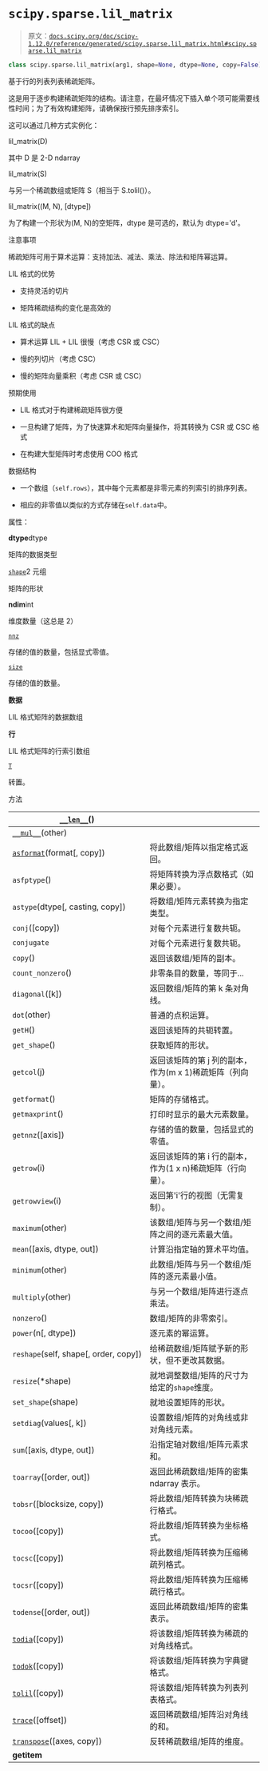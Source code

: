 # `scipy.sparse.lil_matrix`

> 原文：[`docs.scipy.org/doc/scipy-1.12.0/reference/generated/scipy.sparse.lil_matrix.html#scipy.sparse.lil_matrix`](https://docs.scipy.org/doc/scipy-1.12.0/reference/generated/scipy.sparse.lil_matrix.html#scipy.sparse.lil_matrix)

```py
class scipy.sparse.lil_matrix(arg1, shape=None, dtype=None, copy=False)
```

基于行的列表列表稀疏矩阵。

这是用于逐步构建稀疏矩阵的结构。请注意，在最坏情况下插入单个项可能需要线性时间；为了有效构建矩阵，请确保按行预先排序索引。

这可以通过几种方式实例化：

lil_matrix(D)

其中 D 是 2-D ndarray

lil_matrix(S)

与另一个稀疏数组或矩阵 S（相当于 S.tolil()）。

lil_matrix((M, N), [dtype])

为了构建一个形状为(M, N)的空矩阵，dtype 是可选的，默认为 dtype='d'。

注意事项

稀疏矩阵可用于算术运算：支持加法、减法、乘法、除法和矩阵幂运算。

LIL 格式的优势

+   支持灵活的切片

+   矩阵稀疏结构的变化是高效的

LIL 格式的缺点

+   算术运算 LIL + LIL 很慢（考虑 CSR 或 CSC）

+   慢的列切片（考虑 CSC）

+   慢的矩阵向量乘积（考虑 CSR 或 CSC）

预期使用

+   LIL 格式对于构建稀疏矩阵很方便

+   一旦构建了矩阵，为了快速算术和矩阵向量操作，将其转换为 CSR 或 CSC 格式

+   在构建大型矩阵时考虑使用 COO 格式

数据结构

+   一个数组（`self.rows`），其中每个元素都是非零元素的列索引的排序列表。

+   相应的非零值以类似的方式存储在`self.data`中。

属性：

**dtype**dtype

矩阵的数据类型

[`shape`](https://docs.scipy.org/doc/scipy-1.12.0/reference/generated/scipy.sparse.lil_matrix.shape.html#scipy.sparse.lil_matrix.shape "scipy.sparse.lil_matrix.shape")2 元组

矩阵的形状

**ndim**int

维度数量（这总是 2）

[`nnz`](https://docs.scipy.org/doc/scipy-1.12.0/reference/generated/scipy.sparse.lil_matrix.nnz.html#scipy.sparse.lil_matrix.nnz "scipy.sparse.lil_matrix.nnz")

存储的值的数量，包括显式零值。

[`size`](https://docs.scipy.org/doc/scipy-1.12.0/reference/generated/scipy.sparse.lil_matrix.size.html#scipy.sparse.lil_matrix.size "scipy.sparse.lil_matrix.size")

存储的值的数量。

**数据**

LIL 格式矩阵的数据数组

**行**

LIL 格式矩阵的行索引数组

[`T`](https://docs.scipy.org/doc/scipy-1.12.0/reference/generated/scipy.sparse.lil_matrix.T.html#scipy.sparse.lil_matrix.T "scipy.sparse.lil_matrix.T")

转置。

方法

| [`__len__`](https://docs.scipy.org/doc/scipy-1.12.0/reference/generated/scipy.sparse.lil_matrix.__len__.html#scipy.sparse.lil_matrix.__len__ "scipy.sparse.lil_matrix.__len__")() |  |
| --- | --- |
| [`__mul__`](https://docs.scipy.org/doc/scipy-1.12.0/reference/generated/scipy.sparse.lil_matrix.__mul__.html#scipy.sparse.lil_matrix.__mul__ "scipy.sparse.lil_matrix.__mul__")(other) |  |
| [`asformat`](https://docs.scipy.org/doc/scipy-1.12.0/reference/generated/scipy.sparse.lil_matrix.asformat.html#scipy.sparse.lil_matrix.asformat "scipy.sparse.lil_matrix.asformat")(format[, copy]) | 将此数组/矩阵以指定格式返回。 |
| `asfptype`() | 将矩阵转换为浮点数格式（如果必要）。 |
| `astype`(dtype[, casting, copy]) | 将数组/矩阵元素转换为指定类型。 |
| `conj`([copy]) | 对每个元素进行复数共轭。 |
| `conjugate` | 对每个元素进行复数共轭。 |
| `copy`() | 返回该数组/矩阵的副本。 |
| `count_nonzero`() | 非零条目的数量，等同于... |
| `diagonal`([k]) | 返回数组/矩阵的第 k 条对角线。 |
| `dot`(other) | 普通的点积运算。 |
| `getH`() | 返回该矩阵的共轭转置。 |
| `get_shape`() | 获取矩阵的形状。 |
| `getcol`(j) | 返回该矩阵的第 j 列的副本，作为(m x 1)稀疏矩阵（列向量）。 |
| `getformat`() | 矩阵的存储格式。 |
| `getmaxprint`() | 打印时显示的最大元素数量。 |
| `getnnz`([axis]) | 存储的值的数量，包括显式的零值。 |
| `getrow`(i) | 返回该矩阵的第 i 行的副本，作为(1 x n)稀疏矩阵（行向量）。 |
| `getrowview`(i) | 返回第'i'行的视图（无需复制）。 |
| `maximum`(other) | 该数组/矩阵与另一个数组/矩阵之间的逐元素最大值。 |
| `mean`([axis, dtype, out]) | 计算沿指定轴的算术平均值。 |
| `minimum`(other) | 此数组/矩阵与另一个数组/矩阵的逐元素最小值。 |
| `multiply`(other) | 与另一个数组/矩阵进行逐点乘法。 |
| `nonzero`() | 数组/矩阵的非零索引。 |
| `power`(n[, dtype]) | 逐元素的幂运算。 |
| `reshape`(self, shape[, order, copy]) | 给稀疏数组/矩阵赋予新的形状，但不更改其数据。 |
| `resize`(*shape) | 就地调整数组/矩阵的尺寸为给定的`shape`维度。 |
| `set_shape`(shape) | 就地设置矩阵的形状。 |
| `setdiag`(values[, k]) | 设置数组/矩阵的对角线或非对角线元素。 |
| `sum`([axis, dtype, out]) | 沿指定轴对数组/矩阵元素求和。 |
| `toarray`([order, out]) | 返回此稀疏数组/矩阵的密集 ndarray 表示。 |
| `tobsr`([blocksize, copy]) | 将此数组/矩阵转换为块稀疏行格式。 |
| `tocoo`([copy]) | 将此数组/矩阵转换为坐标格式。 |
| `tocsc`([copy]) | 将此数组/矩阵转换为压缩稀疏列格式。 |
| `tocsr`([copy]) | 将此数组/矩阵转换为压缩稀疏行格式。 |
| `todense`([order, out]) | 返回此稀疏数组/矩阵的密集表示。 |
| [`todia`](https://docs.scipy.org/doc/scipy/reference/generated/scipy.sparse.lil_matrix.todia.html#scipy.sparse.lil_matrix.todia "scipy.sparse.lil_matrix.todia")([copy]) | 将该数组/矩阵转换为稀疏的对角线格式。 |
| [`todok`](https://docs.scipy.org/doc/scipy/reference/generated/scipy.sparse.lil_matrix.todok.html#scipy.sparse.lil_matrix.todok "scipy.sparse.lil_matrix.todok")([copy]) | 将该数组/矩阵转换为字典键格式。 |
| [`tolil`](https://docs.scipy.org/doc/scipy/reference/generated/scipy.sparse.lil_matrix.tolil.html#scipy.sparse.lil_matrix.tolil "scipy.sparse.lil_matrix.tolil")([copy]) | 将该数组/矩阵转换为列表列表格式。 |
| [`trace`](https://docs.scipy.org/doc/scipy/reference/generated/scipy.sparse.lil_matrix.trace.html#scipy.sparse.lil_matrix.trace "scipy.sparse.lil_matrix.trace")([offset]) | 返回稀疏数组/矩阵沿对角线的和。 |
| [`transpose`](https://docs.scipy.org/doc/scipy/reference/generated/scipy.sparse.lil_matrix.transpose.html#scipy.sparse.lil_matrix.transpose "scipy.sparse.lil_matrix.transpose")([axes, copy]) | 反转稀疏数组/矩阵的维度。 |
| **__getitem__** |  |

